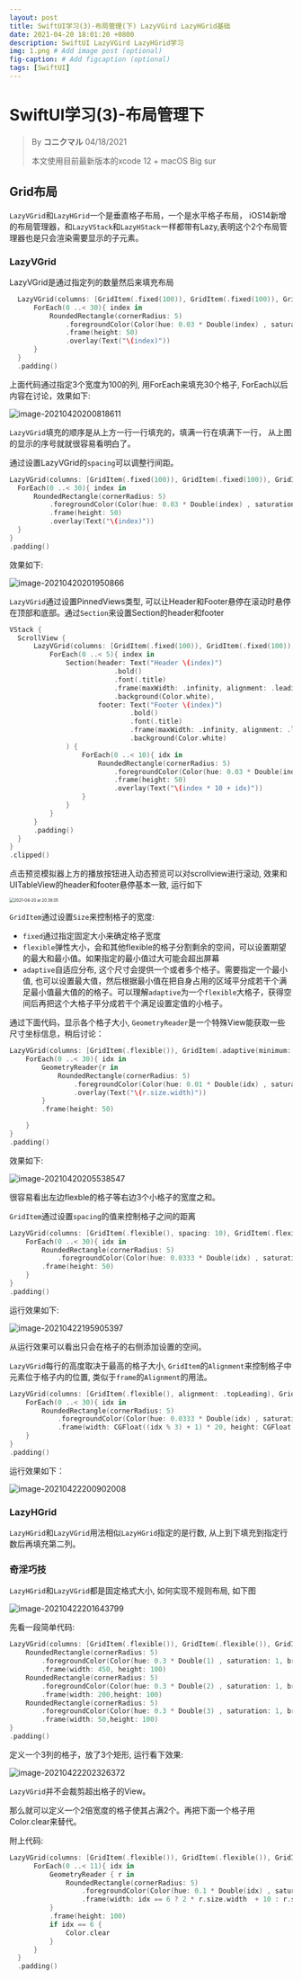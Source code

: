 ```yaml
---
layout: post
title: SwiftUI学习(3)-布局管理(下) LazyVGird LazyHGrid基础
date: 2021-04-20 18:01:20 +0800
description: SwiftUI LazyVGird LazyHGrid学习
img: 1.png # Add image post (optional)
fig-caption: # Add figcaption (optional)
tags: [SwiftUI]
---
```


# SwiftUI学习(3)-布局管理下

> By **コニクマル** 04/18/2021 
>
> 本文使用目前最新版本的xcode 12 + macOS Big sur

## Grid布局

`LazyVGrid`和`LazyHGrid`一个是垂直格子布局，一个是水平格子布局， iOS14新增的布局管理器，和`LazyVStack`和`LazyHStack`一样都带有Lazy,表明这个2个布局管理器也是只会渲染需要显示的子元素。

### LazyVGrid

LazyVGrid是通过指定列的数量然后来填充布局

```swift
  LazyVGrid(columns: [GridItem(.fixed(100)), GridItem(.fixed(100)), GridItem(.fixed(100))]){
      ForEach(0 ..< 30){ index in
          RoundedRectangle(cornerRadius: 5)
              .foregroundColor(Color(hue: 0.03 * Double(index) , saturation: 1, brightness: 1))
              .frame(height: 50)
              .overlay(Text("\(index)"))
      }
  }
  .padding()
```

上面代码通过指定3个宽度为100的列, 用ForEach来填充30个格子, ForEach以后内容在讨论，效果如下:

![image-20210420200818611](/assets/img/image-20210420200818611.png)

`LazyVGrid`填充的顺序是从上方一行一行填充的，填满一行在填满下一行， 从上图的显示的序号就就很容易看明白了。

通过设置LazyVGrid的`spacing`可以调整行间距。

```swift
LazyVGrid(columns: [GridItem(.fixed(100)), GridItem(.fixed(100)), GridItem(.fixed(100))], spacing: 30){
  ForEach(0 ..< 30){ index in
      RoundedRectangle(cornerRadius: 5)
          .foregroundColor(Color(hue: 0.03 * Double(index) , saturation: 1, brightness: 1))
          .frame(height: 50)
          .overlay(Text("\(index)"))
  }
}
.padding()
```

效果如下:

![image-20210420201950866](/assets/img/image-20210420201950866.png)

`LazyVGrid`通过设置PinnedViews类型, 可以让Header和Footer悬停在滚动时悬停在顶部和底部。通过`Section`来设置Section的header和footer

```swift
VStack {
  ScrollView {
      LazyVGrid(columns: [GridItem(.fixed(100)), GridItem(.fixed(100)), GridItem(.fixed(100))], pinnedViews: [.sectionHeaders, .sectionFooters]){
          ForEach(0 ..< 5){ index in
              Section(header: Text("Header \(index)")
                          .bold()
                          .font(.title)
                          .frame(maxWidth: .infinity, alignment: .leading)
                          .background(Color.white),
                      footer: Text("Footer \(index)")
                              .bold()
                              .font(.title)
                              .frame(maxWidth: .infinity, alignment: .leading)
                              .background(Color.white)
              ) {
                  ForEach(0 ..< 10){ idx in
                      RoundedRectangle(cornerRadius: 5)
                          .foregroundColor(Color(hue: 0.03 * Double(index * 10 + idx) , saturation: 1, brightness: 1))
                          .frame(height: 50)
                          .overlay(Text("\(index * 10 + idx)"))
                  }
              }
          }
      }
      .padding()
  }
}
.clipped()
```

点击预览模拟器上方的播放按钮进入动态预览可以对scrollview进行滚动,  效果和UITableView的header和footer悬停基本一致, 运行如下

<img src="/assets/img/2021-04-20 at 20.38.05.gif" alt="2021-04-20 at 20.38.05" style="zoom:50%;" />

`GridItem`通过设置`Size`来控制格子的宽度:

- `fixed`通过指定固定大小来确定格子宽度
- `flexible`弹性大小，会和其他flexible的格子分割剩余的空间，可以设置期望的最大和最小值。如果指定的最小值过大可能会超出屏幕
- `adaptive`自适应分布, 这个尺寸会提供一个或者多个格子。需要指定一个最小值, 也可以设置最大值，然后根据最小值在把自身占用的区域平分成若干个满足最小值最大值的的格子。可以理解`adaptive`为一个`flexible`大格子，获得空间后再把这个大格子平分成若干个满足设置定值的小格子。

通过下面代码，显示各个格子大小, `GeometryReader`是一个特殊View能获取一些尺寸坐标信息，稍后讨论：

```swift
LazyVGrid(columns: [GridItem(.flexible()), GridItem(.adaptive(minimum: 50), spacing: 0)]){
    ForEach(0 ..< 30){ idx in
        GeometryReader{r in
            RoundedRectangle(cornerRadius: 5)
                .foregroundColor(Color(hue: 0.01 * Double(idx) , saturation: 1, brightness: 1))
                .overlay(Text("\(r.size.width)"))
        }
        .frame(height: 50)

    }
}
.padding()
```

效果如下:

![image-20210420205538547](/assets/img/image-20210420205538547.png)

很容易看出左边flexble的格子等右边3个小格子的宽度之和。

`GridItem`通过设置`spacing`的值来控制格子之间的距离

```swift
LazyVGrid(columns: [GridItem(.flexible(), spacing: 10), GridItem(.flexible(), spacing: 100), GridItem(.flexible(), spacing: 50)]){
    ForEach(0 ..< 30){ idx in
        RoundedRectangle(cornerRadius: 5)
            .foregroundColor(Color(hue: 0.0333 * Double(idx) , saturation: 1, brightness: 1))
        .frame(height: 50)
    }
}
.padding()
```

运行效果如下:

![image-20210422195905397](/assets/img/image-20210422195905397.png)

从运行效果可以看出只会在格子的右侧添加设置的空间。

`LazyVGrid`每行的高度取决于最高的格子大小, `GridItem`的`Alignment`来控制格子中元素位于格子内的位置, 类似于`frame`的`Alignment`的用法。

```swift
LazyVGrid(columns: [GridItem(.flexible(), alignment: .topLeading), GridItem(.flexible(), alignment: .bottomLeading), GridItem(.flexible(),  alignment: .trailing)]){
    ForEach(0 ..< 30){ idx in
        RoundedRectangle(cornerRadius: 5)
            .foregroundColor(Color(hue: 0.0333 * Double(idx) , saturation: 1, brightness: 1))
            .frame(width: CGFloat((idx % 3) + 1) * 20, height: CGFloat((idx % 3) + 1) * 20)
    }
}
.padding()
```

运行效果如下：

![image-20210422200902008](/assets/img/image-20210422200902008.png)

### LazyHGrid

`LazyHGrid`和`LazyVGrid`用法相似`LazyHGrid`指定的是行数, 从上到下填充到指定行数后再填充第二列。

### 奇淫巧技

`LazyHGrid`和`LazyVGrid`都是固定格式大小, 如何实现不规则布局, 如下图

![image-20210422201643799](/assets/img/image-20210422201643799.png)

先看一段简单代码:

```swift
LazyVGrid(columns: [GridItem(.flexible()), GridItem(.flexible()), GridItem(.flexible()]){
    RoundedRectangle(cornerRadius: 5)
        .foregroundColor(Color(hue: 0.3 * Double(1) , saturation: 1, brightness: 1))
        .frame(width: 450, height: 100)
    RoundedRectangle(cornerRadius: 5)
        .foregroundColor(Color(hue: 0.3 * Double(2) , saturation: 1, brightness: 1))
        .frame(width: 200,height: 100)
    RoundedRectangle(cornerRadius: 5)
        .foregroundColor(Color(hue: 0.3 * Double(3) , saturation: 1, brightness: 1))
        .frame(width: 50,height: 100)
}
.padding()
```

定义一个3列的格子，放了3个矩形, 运行看下效果:

![image-20210422202326372](/assets/img/image-20210422202326372.png)

`LazyVGrid`并不会裁剪超出格子的View。

那么就可以定义一个2倍宽度的格子使其占满2个。再把下面一个格子用Color.clear来替代。

附上代码:

```swift
LazyVGrid(columns: [GridItem(.flexible()), GridItem(.flexible()), GridItem(.flexible())]){
      ForEach(0 ..< 11){ idx in
          GeometryReader { r in
              RoundedRectangle(cornerRadius: 5)
                  .foregroundColor(Color(hue: 0.1 * Double(idx) , saturation: 1, brightness: 1))
                  .frame(width: idx == 6 ? 2 * r.size.width  + 10 : r.size.width )
          }
          .frame(height: 100)
          if idx == 6 {
              Color.clear
          }
      }
  }
  .padding()
```